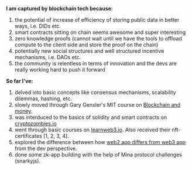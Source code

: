 **I am captured by blockchain tech because:**
1. the potential of increase of efficiency of storing public data in better ways, i.e. DIDs etc.
2. smart contracts sitting on chain seems awesome and super interesting
3. zero knowledge proofs (cannot wait until we have the tools to offload compute to the client side and store the proof on the chain)
4. potentially new social structures and well structured incentive mechanisms, i.e. DAOs etc.
5. the community is relentless in terms of innovation and the devs are really working hard to push it forward

**So far I've:**
1. delved into basic concepts like consensus mechanisms, scalability dilemmas, hashing, etc.
2. slowly moved through Gary Gensler's MIT course on [Blockchain and money](https://www.youtube.com/watch?v=EH6vE97qIP4&list=PLUl4u3cNGP63UUkfL0onkxF6MYgVa04Fn).
3. was interduced to the basics of solidity and smart contracts on [cryptozombies.io](https://cryptozombies.io/)
4. went through basic courses on [learnweb3.io](https://learnweb3.io/). Also received their nft-certificates [1, 2, 3, 4].
5. explored the difference between how [web2 app differs from web3 app](https://web2vsweb3-snowy.vercel.app/) from the dev perspective.
6. done some zk-app building with the help of Mina protocol challenges (snarkyjs).
